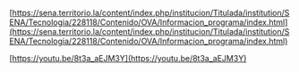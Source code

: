 [https://sena.territorio.la/content/index.php/institucion/Titulada/institution/SENA/Tecnologia/228118/Contenido/OVA/Informacion_programa/index.html](https://sena.territorio.la/content/index.php/institucion/Titulada/institution/SENA/Tecnologia/228118/Contenido/OVA/Informacion_programa/index.html)

[https://youtu.be/8t3a_aEJM3Y](https://youtu.be/8t3a_aEJM3Y)